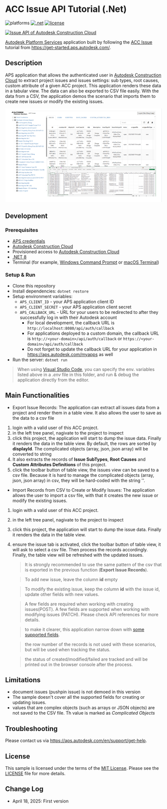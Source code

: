 # ACC Issue API Tutorial (.Net)

![platforms](https://img.shields.io/badge/platform-windows%20%7C%20osx%20%7C%20linux-lightgray.svg)
[![.net](https://img.shields.io/badge/net-8.0-blue.svg)](https://dotnet.microsoft.com/en-us/download/dotnet/8.0)
[![license](https://img.shields.io/:license-mit-green.svg)](https://opensource.org/licenses/MIT)

[![Issue API of Autodesk Construction Cloud](https://img.shields.io/badge/acc%20issue%20api-v1-yellowgreen)](https://forge.autodesk.com/en/docs/acc/v1/overview/field-guide/issues/)

[Autodesk Platform Services](https://aps.autodesk.com) application built by following
the [ACC Issue](https://tutorials.autodesk.io/tutorials/acc-issue/) tutorial
from https://get-started.aps.autodesk.com/.

## Description
APS application that allows the authenticated user in [Autodesk Construction Cloud](https://www.autodesk.com/products/autodesk-docs/overview) to extract project issues and issues settings: sub types, root causes, custom attribute of a 
given ACC project. This application renders these data in a tabular view. The data can also be exported to CSV
file easily. With the data from a CSV, the application demos the scenario that imports them to create new issues or modify the existing issues.
 

![thumbnail](thumbnail.PNG)

## Development

### Prerequisites

- [APS credentials](https://aps.autodesk.com/en/docs/oauth/v2/tutorials/create-app)
- [Autodesk Construction Cloud](https://fieldofviewblog.wordpress.com/2017/08/31/bim-360-acc-account-for-development/)
- Provisioned access to [Autodesk Construction Cloud](https://tutorials.autodesk.io/#provision-access-in-other-products)
- [.NET 8](https://dotnet.microsoft.com/en-us/download/dotnet/8.0)
- Terminal (for example, [Windows Command Prompt](https://en.wikipedia.org/wiki/Cmd.exe) or [macOS Terminal](https://support.apple.com/guide/terminal/welcome/mac))


### Setup & Run

- Clone this repository
- Install dependencies: `dotnet restore`
- Setup environment variables:
  - `APS_CLIENT_ID` - your APS application client ID
  - `APS_CLIENT_SECRET` - your APS application client secret
  - `APS_CALLBACK_URL` - URL for your users to be redirected to after they successfully log in with their Autodesk account
    - For local development, the callback URL is `http://localhost:8080/api/auth/callback`
    - For applications deployed to a custom domain, the callback URL is `http://<your-domain>/api/auth/callback` or `https://<your-domain>/api/auth/callback`
    - Do not forget to update the callback URL for your application in https://aps.autodesk.com/myapps as well
- Run the server: `dotnet run`

> When using [Visual Studio Code](https://code.visualstudio.com), you can specify the env. variables listed above in a _.env_ file in this folder, and run & debug the application directly from the editor.

## Main Functionalities

- Export Issue Records: The application can extract all issues data from a project and render them in a table view. It also allows the user to save as the data to a csv file
 1. login with a valid user of this ACC project.
 2. in the left tree panel, nagivate to the project to inspect
 3. click this project, the application will start to dump the issue data. Finally it renders the data in the table view. By default, the rows are sorted by **displayId**. The complicated objects (array, json, json array) will be converted to string
 4. It also extracts the records of **Issue SubTypes**, **Root Causes** and **Custom Attributes Definitions** of this project.
 5. click the toolbar button of table view, the issues view can be saved to a csv file. Because it is hard to manage the complicated objects (array, json, json array) in csv, they will be hard-coded with the string '<Complicated Objects>'. 

- Import Records from CSV to Create or Modify Issues: The application allows the user to import a csv file, with that it creates the new issue or modify the existing issues.
 1. login with a valid user of this ACC project.
 2. in the left tree panel, nagivate to the project to inspect
 3. click this project, the application will start to dump the issue data. Finally it renders the data in the table view.
 4. ensure the issue tab is activated, click the toolbar button of table view, it will ask to select a csv file. Then process the records accordingly. Finally, the table view will be refreshed with the updated issues.
    
    > It is strongly recommended to use the same pattern of the csv that is exported in the previous function (__Export Issue Records__).
    
    > To add new issue, leave the column **id** empty
    
    > To modify the existing issue, keep the column **id** with the issue id, update other fields with new values.
    
    > A few fields are required when working with creating issues(POST). A few fields are supported when working with modifying issues (PATCH). Please check API references for more details.
    
    > to make it clearer, this application narrow down with [some supported fields](wwwroot/table.js#L6-L16).
    
    > the row number of the records is not used with these scenarios, but will be used when tracking the status.
    
    > the status of created/modified/failed are tracked and will be printed out in the browser console after the process. 

## Limitations
 - document issues (pushpin issue) is not demoed in this version
 - The sample doesn't cover all the supported fields for creating or updating issues.
 - values that are complex objects (such as arrays or JSON objects) are not saved to the CSV file. Th value is marked as _Complicated Objects_
   
## Troubleshooting

Please contact us via https://aps.autodesk.com/en/support/get-help.

## License

This sample is licensed under the terms of the [MIT License](http://opensource.org/licenses/MIT).
Please see the [LICENSE](LICENSE) file for more details.

## Change Log
- April 18, 2025: First version
